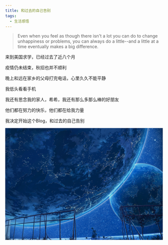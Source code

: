 ```yaml
---
title: 和过去的自己告别
tags:
  - 生活感悟
---
```


> Even when you feel as though there isn't a lot you can do to change unhappiness or problems, you can always do a little--and a little at a time eventually makes a big difference.

来到美国求学，已经过去了近八个月

疫情仍未结束，秋招也并不顺利

晚上和远在家乡的父母打完电话，心里久久不能平静

我低头看看手机

我还有思念我的家人，希希，我还有那么多那么棒的好朋友

他们都在努力的快乐，他们都在给我力量

我决定开始这个Blog，和过去的自己告别

<img src="/assets/image/2020-10-01.jpg" width="100%" height="80%" div align=center>



